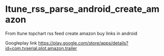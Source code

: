 Itune_rss_parse_android_create_amazon
=====================================

From Itune topchart rss feed create amazon buy links in android

Googleplay link
https://play.google.com/store/apps/details?id=com.tvserial.plot.amazon.trailer

